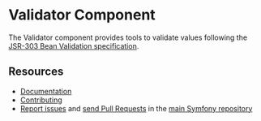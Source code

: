 Validator Component
===================

The Validator component provides tools to validate values following the
[JSR-303 Bean Validation specification][1].

Resources
---------

 * [Documentation](https://symfony.com/doc/current/components/validator.html)
 * [Contributing](https://symfony.com/doc/current/contributing/index.html)
 * [Report issues](https://github.com/symfony/symfony/issues) and
   [send Pull Requests](https://github.com/symfony/symfony/pulls)
   in the [main Symfony repository](https://github.com/symfony/symfony)

[1]: https://jcp.org/en/jsr/detail?id=303
